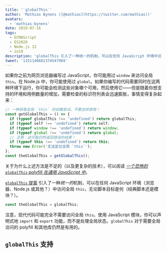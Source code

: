 ```yaml
---
title: '`globalThis`'
author: 'Mathias Bynens ([@mathias](https://twitter.com/mathias))'
avatars:
  - 'mathias-bynens'
date: 2019-07-16
tags:
  - ECMAScript
  - ES2020
  - Node.js 12
  - io19
description: 'globalThis 引入了一种统一的机制，可以在任何 JavaScript 环境中访问全局 this，无论脚本目标如何。'
tweet: '1151140681374547969'
---
```

如果你之前为网页浏览器编写过 JavaScript，你可能用过 `window` 来访问全局 `this`。在 Node.js 中，你可能使用过 `global`。如果你编写的代码需要同时在这两种环境下运行，你可能会检测这些对象哪个可用，然后使用它——但是随着你想支持的环境和用例数量的增加，需要检查的标识符列表会迅速膨胀，事情变得复杂起来：

<!--truncate-->
```js
// 一种获取全局 `this` 的幼稚尝试。不要这样使用！
const getGlobalThis = () => {
  if (typeof globalThis !== 'undefined') return globalThis;
  if (typeof self !== 'undefined') return self;
  if (typeof window !== 'undefined') return window;
  if (typeof global !== 'undefined') return global;
  // 注意：这可能仍然返回错误的结果！
  if (typeof this !== 'undefined') return this;
  throw new Error('无法定位全局 `this`');
};
const theGlobalThis = getGlobalThis();
```

关于为什么上述方法是不足的（以及更复杂的技术），可以阅读 [_一个恐怖的 `globalThis` polyfill 在通用 JavaScript 中_](https://mathiasbynens.be/notes/globalthis)。

[`globalThis` 提案](https://github.com/tc39/proposal-global) 引入了一种*统一的*机制，可以在任何 JavaScript 环境（浏览器、Node.js 或其他？）中访问全局 `this`，无论脚本目标是何（经典脚本还是模块？）。

```js
const theGlobalThis = globalThis;
```

注意，现代代码可能完全不需要访问全局 `this`。使用 JavaScript 模块，你可以声明式地 `import` 和 `export` 功能，而不是处理全局状态。`globalThis` 对于需要全局访问的 polyfill 和其他库仍然是有用的。

## `globalThis` 支持

<feature-support chrome="71 /blog/v8-release-71#javascript-language-features"
                 firefox="65"
                 safari="12.1"
                 nodejs="12 https://twitter.com/mathias/status/1120700101637353473"
                 babel="yes https://github.com/zloirock/core-js#ecmascript-globalthis"></feature-support>
